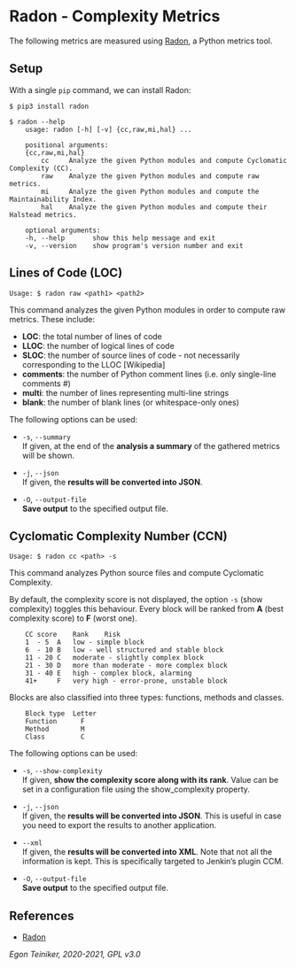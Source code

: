 # Radon - Complexity Metrics

The following metrics are measured using [Radon](https://pypi.org/project/radon/), a Python metrics tool.

## Setup

With a single `pip` command, we can install Radon:
```
$ pip3 install radon

$ radon --help
    usage: radon [-h] [-v] {cc,raw,mi,hal} ...
    
    positional arguments:
    {cc,raw,mi,hal}
        cc     Analyze the given Python modules and compute Cyclomatic Complexity (CC).
        raw    Analyze the given Python modules and compute raw metrics.
        mi     Analyze the given Python modules and compute the Maintainability Index.
        hal    Analyze the given Python modules and compute their Halstead metrics.
    
    optional arguments:
    -h, --help       show this help message and exit
    -v, --version    show program's version number and exit
```

## Lines of Code (LOC)
```
Usage: $ radon raw <path1> <path2>
```

This command analyzes the given Python modules in order to compute raw metrics. These include:
* **LOC**: the total number of lines of code
* **LLOC**: the number of logical lines of code
* **SLOC**: the number of source lines of code - not necessarily corresponding to the LLOC [Wikipedia]
* **comments**: the number of Python comment lines (i.e. only single-line comments #)
* **multi**: the number of lines representing multi-line strings
* **blank**: the number of blank lines (or whitespace-only ones)

The following options can be used:

* `-s`, `--summary`\
    If given, at the end of the **analysis a summary** of the gathered metrics will be shown.

* `-j`, `--json`\
    If given, the **results will be converted into JSON**.

* `-O`, `--output-file`\
    **Save output** to the specified output file.


## Cyclomatic Complexity Number (CCN)

```
Usage: $ radon cc <path> -s
```

This command analyzes Python source files and compute Cyclomatic Complexity.

By default, the complexity score is not displayed, the option `-s` (show complexity) toggles this behaviour.
Every block will be ranked from **A** (best complexity score) to **F** (worst one).
```
    CC score	Rank	Risk
    1  - 5	A	low - simple block
    6  - 10	B	low - well structured and stable block
    11 - 20	C	moderate - slightly complex block
    21 - 30	D	more than moderate - more complex block
    31 - 40	E	high - complex block, alarming
    41+  	F	very high - error-prone, unstable block
```

Blocks are also classified into three types: functions, methods and classes.
```
    Block type	Letter
    Function	  F
    Method	      M
    Class	      C
```

The following options can be used:

* `-s`, `--show-complexity`\
   If given, **show the complexity score along with its rank**. Value can be set in a configuration file using the show_complexity property.

* `-j`, `--json`\
   If given, the **results will be converted into JSON**. This is useful in case you need to export the results to another application.

* `--xml`\
   If given, the **results will be converted into XML**. Note that not all the information is kept. 
   This is specifically targeted to Jenkin’s plugin CCM.

* `-O`, `--output-file`\
   **Save output** to the specified output file.

## References
* [Radon](https://pypi.org/project/radon/)			


*Egon Teiniker, 2020-2021, GPL v3.0*